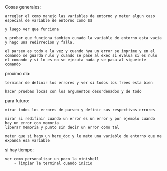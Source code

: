Cosas generales:

	arreglar el como manejo las variables de entorno y meter algun caso especial de variable de entorno como $$ 

	y luego ver que funciona 

	y probar que funciona tambien cunado la variable de entorno esta vacia y hago una redirrecion y falla.

	el parseo es todo a la vez y cuando hya un error se imprime y en el comando se guarda nulo y cuando se pase al exec si evalua si es nulo el comando y si lo es no se ejecuta nada y se pasa al sigueinte comando

proximo dia:

	terminar de definir los errores y ver si todos los frees esta bien

	hacer pruebas locas con los argumentos desordenados y de todo
	


para futuro:

	mirar todos los errores de parseo y definir sus respectivos errores

	mirar si redifinir cuando un error es un error y por ejemplo cuando hay un error con memoria 
	liberar memoria y punto sin decir un error como tal

	meter que si hago un here_doc y le meto una variable de entorno que me expanda esa variable
	


si hay tiempo:

	ver como personalizar un poco la minishell
		- limpiar la terminal cuando inicio
		


